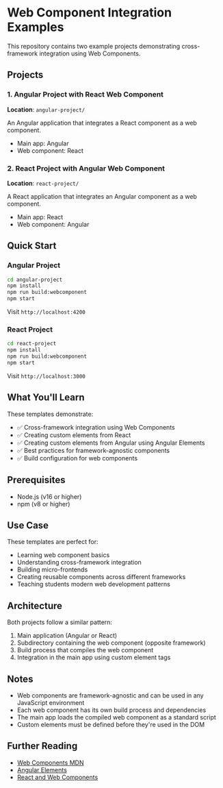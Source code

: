 # Web Component Integration Examples

This repository contains two example projects demonstrating cross-framework integration using Web Components.

## Projects

### 1. Angular Project with React Web Component
**Location**: `angular-project/`

An Angular application that integrates a React component as a web component.
- Main app: Angular
- Web component: React

### 2. React Project with Angular Web Component
**Location**: `react-project/`

A React application that integrates an Angular component as a web component.
- Main app: React
- Web component: Angular

## Quick Start

### Angular Project
```bash
cd angular-project
npm install
npm run build:webcomponent
npm start
```

Visit `http://localhost:4200`

### React Project
```bash
cd react-project
npm install
npm run build:webcomponent
npm start
```

Visit `http://localhost:3000`

## What You'll Learn

These templates demonstrate:
- ✅ Cross-framework integration using Web Components
- ✅ Creating custom elements from React
- ✅ Creating custom elements from Angular using Angular Elements
- ✅ Best practices for framework-agnostic components
- ✅ Build configuration for web components

## Prerequisites

- Node.js (v16 or higher)
- npm (v8 or higher)

## Use Case

These templates are perfect for:
- Learning web component basics
- Understanding cross-framework integration
- Building micro-frontends
- Creating reusable components across different frameworks
- Teaching students modern web development patterns

## Architecture

Both projects follow a similar pattern:
1. Main application (Angular or React)
2. Subdirectory containing the web component (opposite framework)
3. Build process that compiles the web component
4. Integration in the main app using custom element tags

## Notes

- Web components are framework-agnostic and can be used in any JavaScript environment
- Each web component has its own build process and dependencies
- The main app loads the compiled web component as a standard script
- Custom elements must be defined before they're used in the DOM

## Further Reading

- [Web Components MDN](https://developer.mozilla.org/en-US/docs/Web/Web_Components)
- [Angular Elements](https://angular.io/guide/elements)
- [React and Web Components](https://react.dev/reference/react-dom/components#custom-html-elements)


